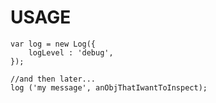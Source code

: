 USAGE
====

    var log = new Log({
        logLevel : 'debug',
    });
    
    //and then later...
    log ('my message', anObjThatIwantToInspect);